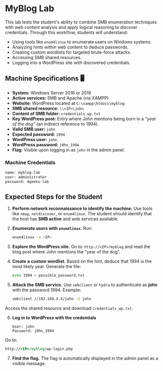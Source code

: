 # MyBlog Lab

This lab tests the student's ability to combine SMB enumeration techniques with web content analysis and apply logical reasoning to discover credentials. Through this workflow, students will understand:

- Using tools like `enum4linux` to enumerate users on Windows systems.
- Analyzing hints within web content to deduce passwords.
- Creating custom wordlists for targeted brute-force attacks.
- Accessing SMB shared resources.
- Logging into a WordPress site with discovered credentials.

## Machine Specifications 🖥️

- **System:** Windows Server 2016 or 2019
- **Active services:** SMB and Apache (via XAMPP)
- **Website:** WordPress located at `C:\xampp\htdocs\myblog`
- **SMB shared resource:** `\\<IP>\john`
- **Content of SMB folder:** `credentials_wp.txt`
- **Key WordPress post:** Entry where John mentions being born in a *“year of the dog”* (an indirect reference to 1994).
- **Valid SMB user:** `john`  
- **Expected password:** `1994`
- **WordPress user:** `john`  
- **WordPress password:** `j0hn_1994`  
- **Flag:** Visible upon logging in as `john` in the admin panel.

### Machine Credentials

```bash
name: myblog-lab
user: administrator
password: 4geeks-lab
```

## Expected Steps for the Student

1. **Perform network reconnaissance to identify the machine:** Use tools like `nmap`, `netdiscover`, or `enum4linux`. The student should identify that the host has **SMB active** and web services available.

2. **Enumerate users with `enum4linux`.** Run:

    ```bash
    enum4linux -a <IP>
    ```
3. **Explore the WordPress site.** Go to: `http://<IP>/myblog` and read the blog post where John mentions the "year of the dog".

4. **Create a custom wordlist.** Based on the hint, deduce that 1994 is the most likely year. Generate the file:

    ```bash
    echo 1994 > possible_password.txt
    ```
5. **Attack the SMB service.** Use `smbclient` or `hydra` to authenticate as **john** with the password 1994. Example:

    ```bash
    smbclient //192.168.X.X/john -U john
    ```
Access the shared resource and download `credentials_wp.txt`.

6. **Log in to WordPress with the credentials**

    ```text
    User: john
    Password: j0hn_1994
    ```

Go to:

```perl
http://<IP>/myblog/wp-login.php
```
7. **Find the flag.** The flag is automatically displayed in the admin panel as a visible message.
